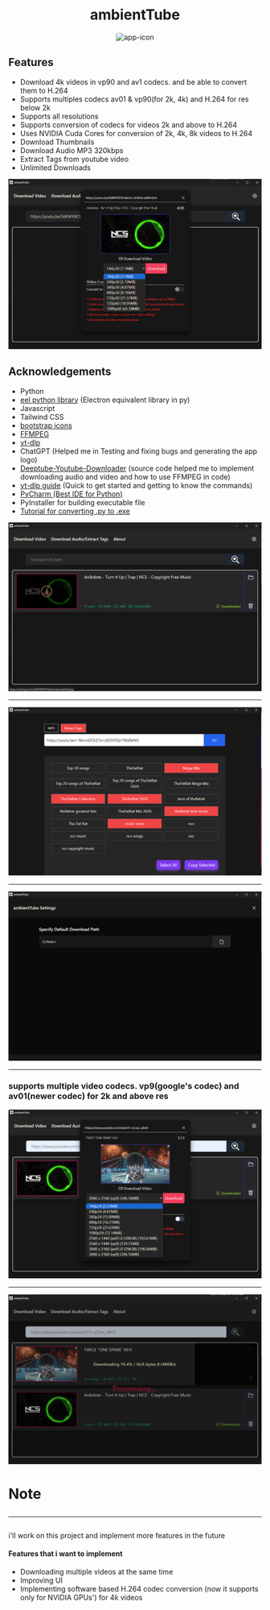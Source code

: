 <h1 style="text-align: center">ambientTube</h1>

<div style="text-align: center;">
    <img src="icon.ico" alt="app-icon" style="border-radius: 10%">
</div>



<h2>Features</h2>

<ul class="list-disc space-y-2">
    <li>Download 4k videos in vp90 and av1 codecs. and be able to convert them to H.264</li>
    <li>Supports multiples codecs av01 & vp90(for 2k, 4k) and H.264 for res below 2k</li>
    <li>Supports all resolutions</li>
    <li>Supports conversion of codecs for videos 2k and above to H.264</li>
    <li>Uses <span class="text-lime-300">NVIDIA</span> Cuda Cores for conversion of 2k, 4k, 8k videos to H.264</li>
    <li>Download Thumbnails</li>
    <li>Download Audio MP3 320kbps</li>
    <li>Extract Tags from youtube video</li>
    <li>Unlimited Downloads</li>
</ul>

<img src="appImgs/img_1.png" alt="demo-img">

## Acknowledgements

<ul class="list-disc space-y-2">
    <li>Python</li>
    <li><a href="https://github.com/python-eel/Eel">eel python library</a> (Electron equivalent library in py)</li>
    <li>Javascript</li>
    <li>Tailwind CSS </li>
    <li><a href="http://icons.getbootstrap.com/">bootstrap icons</a></li>
    <li><a href="https://ffmpeg.org/download.html">FFMPEG</a></li>
    <li><a href="https://github.com/yt-dlp/yt-dlp">yt-dlp</a></li>
    <li>ChatGPT (Helped me in Testing and fixing bugs and generating the app logo)</li>
    <li><a href="https://github.com/sioaeko/Deeptube-Youtube-Downloader">Deeptube-Youtube-Downloader</a> (source code helped me to implement downloading audio and video and how to use FFMPEG in code)</li>
    <li><a href="https://ostechnix.com/yt-dlp-tutorial/">yt-dlp guide</a> (Quick to get started and getting to know the commands)</li>
    <li><a href="https://www.jetbrains.com/pycharm/download/">PyCharm (Best IDE for Python)</a></li>
    <li>PyInstaller for building executable file</li>
    <li><a href="https://www.youtube.com/watch?v=p3tSLatmGvU">Tutorial for converting .py to .exe</a></li>
</ul>


<img src="appImgs/img_3.png" alt="">
<hr>
<img src="appImgs/img_4.png" alt="">
<hr>
<img src="appImgs/img_5.png" alt="">
<hr>

### supports multiple video codecs. vp9(google's codec) and av01(newer codec) for 2k and above res
<img src="appImgs/img_6.png" alt="">
<hr>
<img src="appImgs/img_7.png" alt="">



# Note <hr>

[//]: # (<p>My code may break as it is not tested rigorously</p>)
<p>i'll work on this project and implement more features in the future</p>


#### Features that i want to implement
<ul>
    <li>Downloading multiple videos at the same time</li>
    <li>Improving UI</li>
    <li>Implementing software based H.264 codec conversion (now it supports only for NVIDIA GPUs') for 4k videos</li>
</ul>

